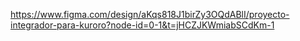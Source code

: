 https://www.figma.com/design/aKqs818J1birZy3OQdABlI/proyecto-integrador-para-kuroro?node-id=0-1&t=jHCZJKWmiabSCdKm-1
